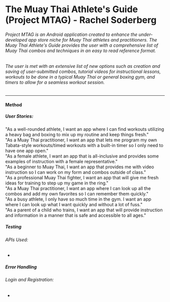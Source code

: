 # The Muay Thai Athlete's Guide (Project MTAG) - Rachel Soderberg
###### Project MTAG is an Android application created to enhance the under-developed app store niche for Muay Thai athletes and practitioners. The Muay Thai Athlete's Guide provides the user with a comprehensive list of Muay Thai combos and techniques in an easy to read reference format.  
###### The user is met with an extensive list of new options such as creation and saving of user-submitted combos, tutorial videos for instructional lessons, workouts to be done in a typical Muay Thai or general boxing gym, and timers to allow for a seamless workout session.  
---  
#### Method
##### User Stories:  
"As a well-rounded athlete, I want an app where I can find workouts utilizing a heavy bag and boxing to mix up my routine and keep things fresh."  
"As a Muay Thai practitioner, I want an app that lets me program my own Tabata-style workouts/timed workouts with a built-in timer so I only need to have one app open."  
"As a female athlete, I want an app that is all-inclusive and provides some examples of instruction with a female representative."  
"As a beginner to Muay Thai, I want an app that provides me with video instruction so I can work on my form and combos outside of class."  
"As a professional Muay Thai fighter, I want an app that will give me fresh ideas for training to step up my game in the ring."  
"As a Muay Thai practitioner, I want an app where I can look up all the combos and add my own favorites so I can remember them quickly."  
"As a busy athlete, I only have so much time in the gym. I want an app where I can look up what I want quickly and without a lot of fuss."  
"As a parent of a child who trains, I want an app that will provide instruction and information in a manner that is safe and accessible to all ages."  
  
##### Testing  
###### APIs Used:  
- 
  
  
##### Error Handling  
###### Login and Registration:  
- 